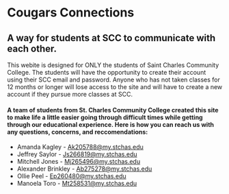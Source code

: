 # Cougars Connections

## A way for students at SCC to communicate with each other.

This webite is designed for ONLY the students of Saint Charles Community College. The students will have the opportunity to create their account using their SCC email and password. Anyone who has not taken classes for 12 months or longer will lose access to the site and will have to create a new account if they pursue more classes at SCC. 

#### A team of students from St. Charles Community College created this site to make life a little easier going through difficult times while getting through our educational experience. Here is how you can reach us with any questions, concerns, and reccomendations: 
 * Amanda Kagley - Ak205788@my.stchas.edu
 * Jeffrey Saylor - Js266819@my.stchas.edu
 * Mitchell Jones - Mj265496@my.stchas.edu
 * Alexander Brinkley - Ab275278@my.stchas.edu
 * Ollie Peel - Ep260480@my.stchas.edu
 * Manoela Toro - Mt258531@my.stchas.edu
